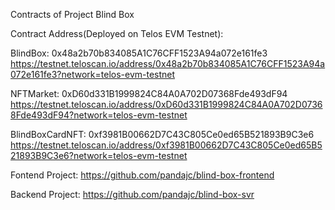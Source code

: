 Contracts of Project Blind Box

Contract Address(Deployed on Telos EVM Testnet):

BlindBox: 0x48a2b70b834085A1C76CFF1523A94a072e161fe3
https://testnet.teloscan.io/address/0x48a2b70b834085A1C76CFF1523A94a072e161fe3?network=telos-evm-testnet

NFTMarket: 0xD60d331B1999824C84A0A702D07368Fde493dF94
https://testnet.teloscan.io/address/0xD60d331B1999824C84A0A702D07368Fde493dF94?network=telos-evm-testnet

BlindBoxCardNFT: 0xf3981B00662D7C43C805Ce0ed65B521893B9C3e6
https://testnet.teloscan.io/address/0xf3981B00662D7C43C805Ce0ed65B521893B9C3e6?network=telos-evm-testnet

Fontend Project:
https://github.com/pandajc/blind-box-frontend

Backend Project:
https://github.com/pandajc/blind-box-svr

